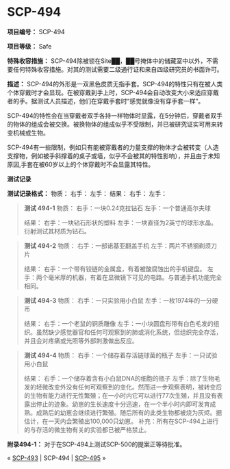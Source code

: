 # SCP-494
                        


**项目编号：** SCP-494

**项目等级：** Safe

**特殊收容措施：** SCP-494除被锁在Site██，██号掩体中的储藏室中以外，不需要任何特殊收容措施。对其的测试需要二级通行证和来自四级研究员的书面许可。

**描述：** SCP-494的外形是一双黑色皮质无指手套。SCP-494的特性只有在被人类个体穿戴时才会显现。在被穿戴到手上时，SCP-494会自动改变大小来适应穿戴者的手。据测试人员描述，他们在穿戴手套时“感觉就像没有穿手套一样”。

SCP-494的特性会在当穿戴者双手各持一样物体时显露，在5分钟后，穿戴者双手的物体的组成会被交换。被换物体的组成似乎不受限制，并已被研究证实可用来转变机械或生物。

SCP-494有一些限制，例如只有能被穿戴者的力量支撑的物体才会被转变（人造支撑物，例如被手斜撑着的桌子或墙，似乎不会被其的特性影响），并且由于未知原因,手套在被60岁以上的个体穿戴时不会显露其特性。

**测试记录** 

**测试记录格式：** 
物质：
右手：
左手：
结果：
右手：
左手：


> **测试 494-1** 
物质：
右手：一块0.24克拉钻石
左手：一个普通高尔夫球
> 
> 结果：
右手：一块钻石形状的塑料
左手：一块直径为2英寸的球形水晶。衍射测试其材质为钻石。
> 


> **测试 494-2** 
物质：
右手：一部诺基亚翻盖手机
左手：两片不锈钢剃须刀片
> 
> 结果：
右手：一个带有铰链的金属盒，有着被酸腐蚀出的手机键盘。
左手：两个毫米厚的机器，有着在显微镜下可见的电路。与普通手机功能完全相同。
> 


> **测试 494-3** 
物质：
右手：一只实验用小白鼠
左手：一枚1974年的一分硬币
> 
> 结果：
右手：一个老鼠的铜质雕像
左手：一小块圆盘形带有白色毛发的组织。虽然缺少感觉器官和任何可观察到的肺或消化系统，但组织完全存活，并且会对疼痛或光照等外部刺激做出反应。
> 


> **测试 494-4** 
物质：
右手：一个储存着存活链球菌的瓶子
左手：一只试验用小白鼠
> 
> 结果：
右手：一个储存着含有小白鼠DNA的细胞的瓶子
左手：除了生物毛发的轻微改变外没有任何可观察到的变化。然而进一步观察表明，被转变后的生物有能力进行无性繁殖；在一小时内它可以进行77次生殖，并且没有表露出停止的迹象。幼崽的生长速度十分迅速，在一个半小时内即可发育成熟。成熟后的幼崽会继续进行繁殖。随后所有的此类生物都被烧为灰烬。据估计，在一天内会繁殖出100,000只幼崽。
补充：所有在SCP-494上进行的与存活的微生物有关的实验都已被严格禁止。
> 

**附录494-1：** 对于在SCP-494上测试SCP-500的提案正等待批准。



« [SCP-493](/scp-493) | SCP-494 | [SCP-495](/scp-495) »





                    